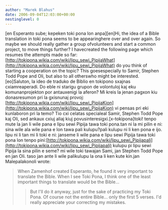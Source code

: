 ```yaml
---
author: "Marek Blahus"
date: 2006-09-04T12:03:00+00:00
nestinglevel: 0
---
```

\[en Esperanto sube; kepeken toki pona lon anpa\]\[en\]Hi, the idea of a Bible translation in toki pona seems to be appearinghere over and over again. So maybe we should really gather a group ofvolunteers and start a common project, to move things further? I havecreated the following page which resumes the attempts made so far:[http://tokipona.wikia.com/wiki/lipu_sewi_PipijaWhat](http://tokipona.wikia.com/wiki/lipu_sewi_PipijaWhat) do you think of starting a cooperation on the topic? This goesespecially to Samir, Stephen Todd Pope and Oli, but also to all otherswho might be interested.\[eo\]Saluton, la ideo de traduko de Biblio en tokipono sxajnas cxiamreaperadi. Do eble ni starigu grupon de volontuloj kaj eku komunanprojekton por antauxenigi la aferon? Mi kreis la jenan pagxon kiu donasresumon pri la gxisnunaj provoj:[http://tokipona.wikia.com/wiki/lipu_sewi_PipijaKion](http://tokipona.wikia.com/wiki/lipu_sewi_PipijaKion) vi pensas pri eki kunlaboron pri la temo? Tio cxi celatas specialeal Samir, Stephen Todd Pope kaj Oli, sed ankaux cxiuj aliaj kiuj povusinteresigxi.\[x-tokipona\]toki! tenpo mute la jan li wile pana e lipu sewi Pipija tawa toki pona.tan ni la mi pilin e ni: sina wile ala wile pana e lon tawa pali kulupu?pali kulupu ni li ken pona e ijo. lipu ni li tan mi li toki e ni: janseme li wile pana e lipu sewi Pipija tawa toki pona lon tenpo pini:[http://tokipona.wikia.com/wiki/lipu_sewi_Pipijapali](http://tokipona.wikia.com/wiki/lipu_sewi_Pipijapali) kulupu pi lipu sewi Pipija la sina pilin e seme? mi wile toki tawajan Sami, jan Stephen Todd Pope en jan Oli. taso jan ante li wile palikulupu la ona li ken kute kin.jan Malepalakonoli wrote:

> When Zamenhof created Esperanto, he found it very important to
> translate the Bible. When I see Toki Pona, I think one of the
> least important things to translate would be the Bible...
>> But I'll do it anyway, just for the sake of practicing my Toki Pona.
> Of course not the entire Bible... only the first 5 verses. I'd
> really appreciate your correcting my mistakes.